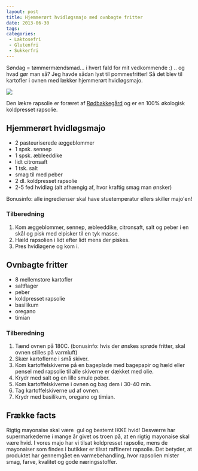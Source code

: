 ```yaml
---
layout: post
title: Hjemmerørt hvidløgsmajo med ovnbagte fritter
date: 2013-06-30
tags:
categories:
 - Laktosefri
 - Glutenfri
 - Sukkerfri
---
```

Søndag = tømmermændsmad... i hvert fald for mit vedkommende :) .. og hvad gør
man så? Jeg havde sådan lyst til pommesfritter! Så det blev til kartofler i
ovnen med lækker hjemmerørt hvidløgsmajo.

[ ![](http://4.bp.blogspot.com/-QLDMG_LpmY0/UdCjJQhiX6I/AAAAAAAAA_k/9W1TcyTx9p0/s600/Hjemmer%C3%B8rt_hvidl%C3%B8gsmajo.jpg) ](http://4.bp.blogspot.com/-QLDMG_LpmY0/UdCjJQhiX6I/AAAAAAAAA_k/9W1TcyTx9p0/s600/Hjemmer%C3%B8rt_hvidl%C3%B8gsmajo.jpg)

Den lækre rapsolie er foræret af [Rødbakkegård](http://www.roedbakkegaard.dk/)
og er en 100% økologisk koldpresset rapsolie.

## Hjemmerørt hvidløgsmajo
- 2 pasteuriserede æggeblommer
- 1 spsk. sennep
- 1 spsk. æbleeddike
- lidt citronsaft
- 1 tsk. salt
- smag til med peber
- 2 dl. koldpresset rapsolie
- 2-5 fed hvidløg (alt afhængig af, hvor kraftig smag man ønsker)

Bonusinfo: alle ingredienser skal have stuetemperatur ellers skiller majo'en!

### Tilberedning
1. Kom æggeblommer, sennep, æbleeddike, citronsaft, salt og peber i en skål og
   pisk med elpisker til en tyk masse.
2. Hæld rapsolien i lidt efter lidt mens der piskes.
3. Pres hvidløgene og kom i.

## Ovnbagte fritter
- 8 mellemstore kartofler
- saltflager
- peber
- koldpresset rapsolie
- basilikum
- oregano
- timian

### Tilberedning
1. Tænd ovnen på 180C. (bonusinfo: hvis der ønskes sprøde fritter, skal ovnen
   stilles på varmluft)
2. Skær kartoflerne i små skiver.
3. Kom kartoffelskiverne på en bageplade med bagepapir og hæld eller pensel med
   rapsolie til alle skiverne er dækket med olie.
4. Krydr med salt og en lille smule peber.
5. Kom kartoffelskiverne i ovnen og bag dem i 30-40 min.
6. Tag kartoffelskiverne ud af ovnen. 
7. Krydr med basilikum, oregano og timian.

## Frække facts
Rigtig mayonaise skal være  gul og bestemt IKKE hvid! Desværre har
supermarkederne i mange år givet os troen på, at en rigtig mayonaise skal være
hvid. I vores majo har vi tilsat koldpresset rapsolie, mens de mayonaiser som
findes i butikker er tilsat raffineret rapsolie. Det betyder, at produktet har
gennemgået en varmebehandling, hvor rapsolien mister smag, farve, kvalitet og
gode næringsstoffer.
